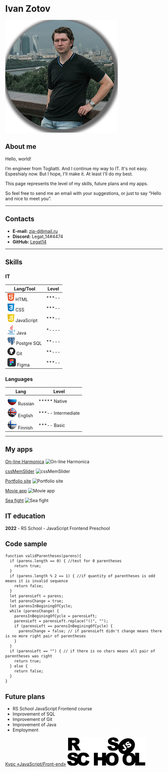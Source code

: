 # Ivan Zotov

![Me](./img/me.png)

## About me

Hello, world!

I’m engineer from Togliatti. And I continue my way to IT. It's not easy. Espeshialy now. But I hope, I'll make it. At least I'll do my best.

This page represents the level of my skills, future plans and my apps.

So feel free to send me an email with your suggestions, or just to say “Hello and nice to meet you”.

*****

## Contacts

* **E-mail:** zia-d@mail.ru
* **Discord:** Legat_14#4474
* **GitHub:** [Legat14](https://github.com/Legat14)

*****

## Skills

### IT

Lang/Tool       | Level
-----------|-----------
![HTML](./img/html.png) HTML | ***--
![CSS](./img/css.png) CSS | ***--
![JavaScript](./img/javascript.png) JavaScript | ***--
![Java](./img/java.png) Java | *----
![Postgre SQL](./img/postgresql.png) Postgre SQL | **---
![Git](./img/git.png) Git | **---
![Figma](./img/figma.png) Figma | ***--

### Languages

Lang       | Level
-----------|-----------
![Russian](./img/flag_ru.png) Russian | ***** Native
![English](./img/flag_en.png) English | ***-- Intermediate
![Finnish](./img/flag_fi.png) Finnish | ***-- Basic

*****

## My apps

[On-line Harmonica](https://legat14.github.io/JS_30_Harp/)
![On-line Harmonica]()

[cssMemSlider](https://legat14.github.io/cssMemSlider/index.html)
![cssMemSlider]()

[Portfolio site](https://legat14.github.io/portfolio/)
![Portfolio site]()

[Movie app](https://legat14.github.io/movie_app/)
![Movie app]()

[Sea fight](https://legat14.github.io/sea_fight/)
![Sea fight]()

## IT education

**2022** - RS School - JavaScript Frontend Preschool

## Code sample

```
function validParentheses(parens){
  if (parens.length == 0) { //test for 0 parentheses
    return true;
  }
  if (parens.length % 2 == 1) { //if quantity of parentheses is odd means it is invalid sequence
    return false;
  }
  let parensLeft = parens;
  let parensChange = true;
  let parensInBeginingOfCycle;
  while (parensChange) {
    parensInBeginingOfCycle = parensLeft;
    parensLeft = parensLeft.replace("()", "");
    if (parensLeft == parensInBeginingOfCycle) {
      parensChange = false; // if parensLeft didn't change means there is no more right pair of parentheses
    }
  }
  if (parensLeft == "") { // if there is no chars means all pair of parentheses was right
    return true;
  } else {
    return false;
  }
}
```

## Future plans

* RS School JavaScript Frontend course
* Improvement of SQL
* Improvement of Git
* Improvement of Java
* Employment

[Курс «JavaScript/Front-end»](https://rs.school/js/)
![JavaScript/Front-end](./img/rs_school_js.png)